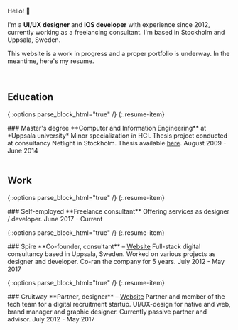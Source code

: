 Hello! 👋

I'm a **UI/UX designer** and **iOS developer** with experience since 2012, currently working as a freelancing consultant. I'm based in Stockholm and Uppsala, Sweden.

This website is a work in progress and a proper portfolio is underway. In the meantime, here's my resume.

<br/>

## Education
{::options parse_block_html="true" /}
{:.resume-item}
<div>
### Master's degree
**Computer and Information Engineering** at *Uppsala university*  
Minor specialization in HCI. Thesis project conducted at consultancy Netlight in Stockholm. Thesis available <a href="https://uu.diva-portal.org/smash/get/diva2:754134/FULLTEXT01.pdf">here</a>.  
<span class="accent">August 2009 - June 2014</span>
</div>

<br/>

## Work

{::options parse_block_html="true" /}
{:.resume-item}
<div>
### Self-employed
**Freelance consultant**  
Offering services as designer / developer.  
<span class="accent">June 2017 - Current</span>
</div>

{::options parse_block_html="true" /}
{:.resume-item}
<div>
### Spire
**Co-founder, consultant** – <a href="http://www.spire.se">Website</a>  
Full-stack digital consultancy based in Uppsala, Sweden. Worked on various projects as designer and developer. Co-ran the company for 5 years.  
<span class="accent">July 2012 - May 2017</span>
</div>

{::options parse_block_html="true" /}
{:.resume-item}
<div>
### Cruitway
**Partner, designer** – <a href="http://www.cruitway.com">Website</a>  
Partner and member of the tech team for a digital recruitment startup. UI/UX-design for native and web, brand manager and graphic designer. Currently passive partner and advisor.   
<span class="accent">July 2012 - May 2017</span>
</div>
